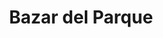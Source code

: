 ---
title: "Bazar del Parque"
url: /santa-catarina-pinula/bazar-del-parque/
shop: tienda de variedades
---